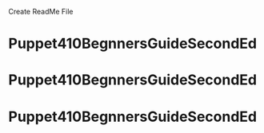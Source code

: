 Create ReadMe File
# Puppet410BegnnersGuideSecondEd
# Puppet410BegnnersGuideSecondEd
# Puppet410BegnnersGuideSecondEd
